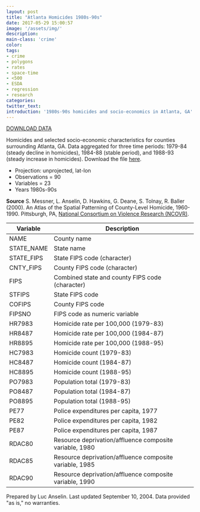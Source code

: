 ```yaml
---
layout: post
title: "Atlanta Homicides 1980s-90s"
date: 2017-05-29 15:00:57
image: '/assets/img/'
description:
main-class: 'crime'
color:
tags:
- crime
- polygons
- rates
- space-time
- <500
- ESDA
- regression
- research
categories:
twitter_text:
introduction: '1980s-90s homicides and socio-economics in Atlanta, GA'
---
```

<script>
var map = L.map('map');
L.tileLayer('https://api.tiles.mapbox.com/v4/{id}/{z}/{x}/{y}.png?access_token=pk.eyJ1IjoibWFwYm94IiwiYSI6ImNpejY4NXVycTA2emYycXBndHRqcmZ3N3gifQ.rJcFIG214AriISLbB6B5aw', {
	maxZoom: 18,
	attribution: 'Map data &copy; <a href="http://openstreetmap.org">OpenStreetMap</a> contributors, ' +
		'<a href="http://creativecommons.org/licenses/by-sa/2.0/">CC-BY-SA</a>, ' +
		'Imagery © <a href="http://mapbox.com">Mapbox</a>',
	id: 'mapbox.light'
}).addTo(map);

map.scrollWheelZoom.disable();
map.touchZoom.disable();
var enableMapInteraction = function () {
		map.scrollWheelZoom.enable();
		map.touchZoom.enable();
}
$('#map').on('click touch', enableMapInteraction);
$('#map').on('mouseout', function(){ map.scrollWheelZoom.disable();});

  var smallIcon = L.icon({
         iconUrl: 'http://www.hckrecruitment.nic.in/images/blue.png',
         iconSize: [16, 16], // size of the icon
         });

   function onEachFeature(feature, layer) {
     //console.log(feature);
     var txt = "";
     for (var fname in feature.properties) {
       txt += fname;
       txt += " : ";
       txt += feature.properties[fname];
       txt += "<br/>";
     }
     layer.bindPopup(txt);
   }


// load GeoJSON from an external file
// load GeoJSON from an external file
$.getJSON("../data/atlanta.geojson",function(data){
	// add GeoJSON layer to the map once the file is loaded
	var json = L.geoJson(data, {
      pointToLayer: function(feature, latlng) {
        
        return L.marker(latlng, {
          icon: smallIcon
        });
      },
      onEachFeature: onEachFeature
    });
	json.addTo(map);
	map.fitBounds(json.getBounds());
});
</script>

[DOWNLOAD DATA](../data/atlanta_hom.zip)


Homicides and selected socio-economic characteristics for counties surrounding Atlanta, GA. Data aggregated for three time periods: 1979-84 (steady decline in homicides), 1984-88 (stable period), and 1988-93 (steady increase in homicides). Download the file [here](../data/atlanta_hom.zip).

* Projection: unprojected, lat-lon
* Observations = 90
* Variables = 23
* Years 1980s-90s


**Source**
S. Messner, L. Anselin, D. Hawkins, G. Deane, S. Tolnay, R. Baller (2000). An Atlas of the Spatial Patterning of County-Level Homicide, 1960-1990. Pittsburgh, PA, [National Consortium on Violence Research (NCOVR)](https://www.nttac.org/index.cfm?event=projectDetails&id=339).

|**Variable**|**Description**|
|---|---|
|NAME | County name|
|STATE_NAME | State name|
|STATE_FIPS | State FIPS code (character)|
|CNTY_FIPS | County FIPS code (character)|
|FIPS | Combined state and county FIPS code (character)|
|STFIPS | State FIPS code |
|COFIPS | County FIPS code |
|FIPSNO | FIPS code as numeric variable|
|HR7983 | Homicide rate per 100,000 (1979-83)|
|HR8487 | Homicide rate per 100,000 (1984-87)|
|HR8895 | Homicide rate per 100,000 (1988-95)|
|HC7983 | Homicide count (1979-83)|
|HC8487 | Homicide count (1984-87)|
|HC8895 | Homicide count (1988-95)|
|PO7983 | Population total (1979-83)|
|PO8487 | Population total (1984-87)|
|PO8895 | Population total (1988-95)|
|PE77 | Police expenditures per capita, 1977|
|PE82 | Police expenditures per capita, 1982|
|PE87 | Police expenditures per capita, 1987|
|RDAC80 | Resource deprivation/affluence composite variable, 1980|
|RDAC85 | Resource deprivation/affluence composite variable, 1985|
|RDAC90 | Resource deprivation/affluence composite variable, 1990|

Prepared by Luc Anselin. Last updated September 10, 2004. Data provided "as is," no warranties.
